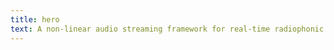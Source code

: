```yaml
---
title: hero
text: A non-linear audio streaming framework for real-time radiophonic experiences and live music.
---
```

